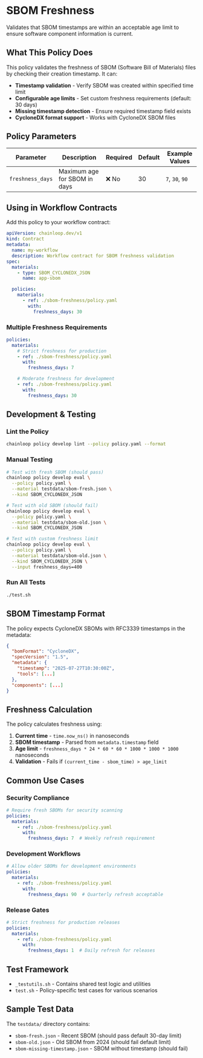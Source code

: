 # SBOM Freshness

Validates that SBOM timestamps are within an acceptable age limit to ensure software component information is current.

## What This Policy Does

This policy validates the freshness of SBOM (Software Bill of Materials) files by checking their creation timestamp. It can:

- **Timestamp validation** - Verify SBOM was created within specified time limit
- **Configurable age limits** - Set custom freshness requirements (default: 30 days)  
- **Missing timestamp detection** - Ensure required timestamp field exists
- **CycloneDX format support** - Works with CycloneDX SBOM files

## Policy Parameters

| Parameter | Description | Required | Default | Example Values |
|-----------|-------------|----------|---------|----------------|
| `freshness_days` | Maximum age for SBOM in days | ❌ No | 30 | `7`, `30`, `90` |

## Using in Workflow Contracts

Add this policy to your workflow contract:

```yaml
apiVersion: chainloop.dev/v1
kind: Contract
metadata:
  name: my-workflow
  description: Workflow contract for SBOM freshness validation
spec:
  materials:
    - type: SBOM_CYCLONEDX_JSON
      name: app-sbom

  policies:
    materials:
      - ref: ./sbom-freshness/policy.yaml
        with:
          freshness_days: 30
```

### Multiple Freshness Requirements

```yaml
policies:
  materials:
    # Strict freshness for production
    - ref: ./sbom-freshness/policy.yaml
      with:
        freshness_days: 7

    # Moderate freshness for development
    - ref: ./sbom-freshness/policy.yaml
      with:
        freshness_days: 30
```

## Development & Testing

### Lint the Policy
```bash
chainloop policy develop lint --policy policy.yaml --format
```

### Manual Testing
```bash
# Test with fresh SBOM (should pass)
chainloop policy develop eval \
  --policy policy.yaml \
  --material testdata/sbom-fresh.json \
  --kind SBOM_CYCLONEDX_JSON

# Test with old SBOM (should fail)
chainloop policy develop eval \
  --policy policy.yaml \
  --material testdata/sbom-old.json \
  --kind SBOM_CYCLONEDX_JSON

# Test with custom freshness limit
chainloop policy develop eval \
  --policy policy.yaml \
  --material testdata/sbom-old.json \
  --kind SBOM_CYCLONEDX_JSON \
  --input freshness_days=400
```

### Run All Tests
```bash
./test.sh
```

## SBOM Timestamp Format

The policy expects CycloneDX SBOMs with RFC3339 timestamps in the metadata:

```json
{
  "bomFormat": "CycloneDX",
  "specVersion": "1.5",
  "metadata": {
    "timestamp": "2025-07-27T10:30:00Z",
    "tools": [...]
  },
  "components": [...]
}
```

## Freshness Calculation

The policy calculates freshness using:

1. **Current time** - `time.now_ns()` in nanoseconds
2. **SBOM timestamp** - Parsed from `metadata.timestamp` field
3. **Age limit** - `freshness_days * 24 * 60 * 60 * 1000 * 1000 * 1000` nanoseconds
4. **Validation** - Fails if `(current_time - sbom_time) > age_limit`

## Common Use Cases

### Security Compliance
```yaml
# Require fresh SBOMs for security scanning
policies:
  materials:
    - ref: ./sbom-freshness/policy.yaml
      with:
        freshness_days: 7  # Weekly refresh requirement
```

### Development Workflows
```yaml
# Allow older SBOMs for development environments
policies:
  materials:
    - ref: ./sbom-freshness/policy.yaml
      with:
        freshness_days: 90  # Quarterly refresh acceptable
```

### Release Gates
```yaml
# Strict freshness for production releases
policies:
  materials:
    - ref: ./sbom-freshness/policy.yaml
      with:
        freshness_days: 1  # Daily refresh for releases
```

## Test Framework

- `_testutils.sh` - Contains shared test logic and utilities
- `test.sh` - Policy-specific test cases for various scenarios

## Sample Test Data

The `testdata/` directory contains:
- `sbom-fresh.json` - Recent SBOM (should pass default 30-day limit)
- `sbom-old.json` - Old SBOM from 2024 (should fail default limit)
- `sbom-missing-timestamp.json` - SBOM without timestamp (should fail)